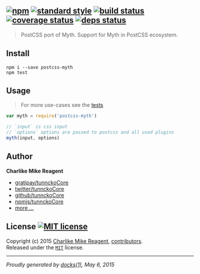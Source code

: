 ## [![npm][npmjs-img]][npmjs-url] [![standard style][standard-img]][standard-url] [![build status][travis-img]][travis-url] [![coverage status][coveralls-img]][coveralls-url] [![deps status][daviddm-img]][daviddm-url]

> PostCSS port of Myth. Support for Myth in PostCSS ecosystem.

## Install
```
npm i --save postcss-myth
npm test
```


## Usage
> For more use-cases see the [tests](./test/index.js)

```js
var myth = require('postcss-myth')

// `input` is css input
// `options` options are passed to postcss and all used plugins
myth(input, options)
```


## Author
**Charlike Mike Reagent**
+ [gratipay/tunnckoCore][author-gratipay]
+ [twitter/tunnckoCore][author-twitter]
+ [github/tunnckoCore][author-github]
+ [npmjs/tunnckoCore][author-npmjs]
+ [more ...][contrib-more]


## License [![MIT license][license-img]][license-url]
Copyright (c) 2015 [Charlike Mike Reagent][contrib-more], [contributors][contrib-graf].  
Released under the [`MIT`][license-url] license.


[npmjs-url]: http://npm.im/postcss-myth
[npmjs-img]: https://img.shields.io/npm/v/postcss-myth.svg?style=flat&label=postcss-myth

[coveralls-url]: https://coveralls.io/r/tunnckoCore/postcss-myth?branch=master
[coveralls-img]: https://img.shields.io/coveralls/tunnckoCore/postcss-myth.svg?style=flat

[license-url]: https://github.com/tunnckoCore/postcss-myth/blob/master/license.md
[license-img]: https://img.shields.io/badge/license-MIT-blue.svg?style=flat

[travis-url]: https://travis-ci.org/tunnckoCore/postcss-myth
[travis-img]: https://img.shields.io/travis/tunnckoCore/postcss-myth.svg?style=flat

[daviddm-url]: https://david-dm.org/tunnckoCore/postcss-myth
[daviddm-img]: https://img.shields.io/david/tunnckoCore/postcss-myth.svg?style=flat

[author-gratipay]: https://gratipay.com/tunnckoCore
[author-twitter]: https://twitter.com/tunnckoCore
[author-github]: https://github.com/tunnckoCore
[author-npmjs]: https://npmjs.org/~tunnckocore

[contrib-more]: http://j.mp/1stW47C
[contrib-graf]: https://github.com/tunnckoCore/postcss-myth/graphs/contributors

[standard-url]: https://github.com/feross/standard
[standard-img]: https://img.shields.io/badge/code%20style-standard-brightgreen.svg?style=flat

***

_Proudly generated by [docks(1)](https://github.com/tunnckoCore/docks), May 6, 2015_